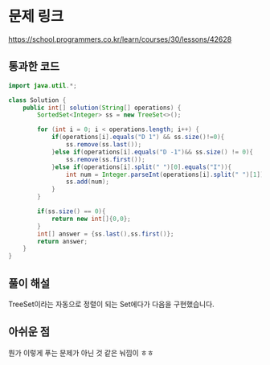 # 문제 링크
https://school.programmers.co.kr/learn/courses/30/lessons/42628
## 통과한 코드

```java
import java.util.*;

class Solution {
    public int[] solution(String[] operations) {
		SortedSet<Integer> ss = new TreeSet<>();

		for (int i = 0; i < operations.length; i++) {
			if(operations[i].equals("D 1") && ss.size()!=0){
				ss.remove(ss.last());
			}else if(operations[i].equals("D -1")&& ss.size() != 0){
				ss.remove(ss.first());
			}else if(operations[i].split(" ")[0].equals("I")){
				int num = Integer.parseInt(operations[i].split(" ")[1]);
				ss.add(num);
			}
		}

		if(ss.size() == 0){
			return new int[]{0,0};
		}
		int[] answer = {ss.last(),ss.first()};
		return answer;
    }
}
```

## 풀이 해설
TreeSet이라는 자동으로 정렬이 되는 Set에다가 다음을 구현했습니다.

## 아쉬운 점
뭔가 이렇게 푸는 문제가 아닌 것 같은 눠낌이 ㅎㅎ